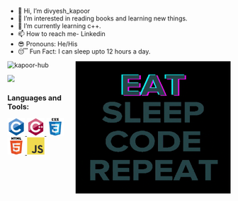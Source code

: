- 👋 Hi, I’m divyesh_kapoor
- 👀 I’m interested in reading books and learning new things.
- 🌱 I’m currently learning c++.
- 📫 How to reach me- Linkedin[](https://www.linkedin.com/in/divyesh-kapoor-8852a9202/)
-   :sunglasses:  Pronouns: He/His
-   :sleeping: Fun Fact: I can sleep upto 12 hours a day.
<p><img align="right" alt="gif" src="https://github.com/kapoor-hub/kapoor-hub/blob/main/giphy.gif " width="350" height="300" /></p>
<p align="left"> <img src="https://komarev.com/ghpvc/?username=kapoor-hub&label=Profile%20views&color=0e75b6&style=flat" alt="kapoor-hub" /> </p>
<img src="https://github-readme-stats.vercel.app/api?username=kapoor-hub&&show_icons=true&title_color=ffffff&icon_color=bb2acf&text_color=daf7dc&bg_color=191919">
<h3 align="left">Languages and Tools:</h3>
<p align="left"> <a href="https://www.cprogramming.com/" target="_blank" rel="noreferrer"> <img src="https://raw.githubusercontent.com/devicons/devicon/master/icons/c/c-original.svg" alt="c" width="40" height="40"/> </a> <a href="https://www.w3schools.com/cpp/" target="_blank" rel="noreferrer"> <img src="https://raw.githubusercontent.com/devicons/devicon/master/icons/cplusplus/cplusplus-original.svg" alt="cplusplus" width="40" height="40"/> </a> <a href="https://www.w3schools.com/css/" target="_blank" rel="noreferrer"> <img src="https://raw.githubusercontent.com/devicons/devicon/master/icons/css3/css3-original-wordmark.svg" alt="css3" width="40" height="40"/> </a> <a href="https://www.w3.org/html/" target="_blank" rel="noreferrer"> <img src="https://raw.githubusercontent.com/devicons/devicon/master/icons/html5/html5-original-wordmark.svg" alt="html5" width="40" height="40"/> </a> <a href="https://developer.mozilla.org/en-US/docs/Web/JavaScript" target="_blank" rel="noreferrer"> <img src="https://raw.githubusercontent.com/devicons/devicon/master/icons/javascript/javascript-original.svg" alt="javascript" width="40" height="40"/> </a> </p>

<!---
kapoor-hub/kapoor-hub is a ✨ special ✨ repository because its `README.md` (this file) appears on your GitHub profile.
You can click the Preview link to take a look at your changes.
--->

